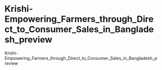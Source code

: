 # Krishi-Empowering_Farmers_through_Direct_to_Consumer_Sales_in_Bangladesh_preview
Krishi-Empowering_Farmers_through_Direct_to_Consumer_Sales_in_Bangladesh_preview
